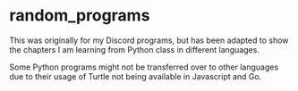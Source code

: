 # random_programs
 
 This was originally for my Discord programs, but has been adapted to show the chapters I am learning from Python class in different languages.

Some Python programs might not be transferred over to other languages due to their usage of Turtle not being available in Javascript and Go.
